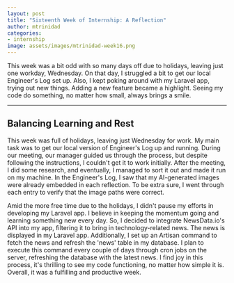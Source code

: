 ```yaml
---
layout: post
title: "Sixteenth Week of Internship: A Reflection"
author: mtrinidad
categories: 
- internship
image: assets/images/mtrinidad-week16.png
---
```

This week was a bit odd with so many days off due to holidays, leaving just one workday, Wednesday. On that day, I struggled a bit to get our local Engineer's Log set up. Also, I kept poking around with my Laravel app, trying out new things. Adding a new feature became a highlight. Seeing my code do something, no matter how small, always brings a smile.

---
## Balancing Learning and Rest

This week was full of holidays, leaving just Wednesday for work. My main task was to get our local version of Engineer's Log up and running. During our meeting, our manager guided us through the process, but despite following the instructions, I couldn't get it to work initially. After the meeting, I did some research, and eventually, I managed to sort it out and made it run on my machine. In the Engineer's Log, I saw that my AI-generated images were already embedded in each reflection. To be extra sure, I went through each entry to verify that the image paths were correct.

Amid the more free time due to the holidays, I didn't pause my efforts in developing my Laravel app. I believe in keeping the momentum going and learning something new every day. So, I decided to integrate NewsData.io's API into my app, filtering it to bring in technology-related news. The news is displayed in my Laravel app. Additionally, I set up an Artisan command to fetch the news and refresh the 'news' table in my database. I plan to execute this command every couple of days through cron jobs on the server, refreshing the database with the latest news. I find joy in this process, it's thrilling to see my code functioning, no matter how simple it is. Overall, it was a fulfilling and productive week.
